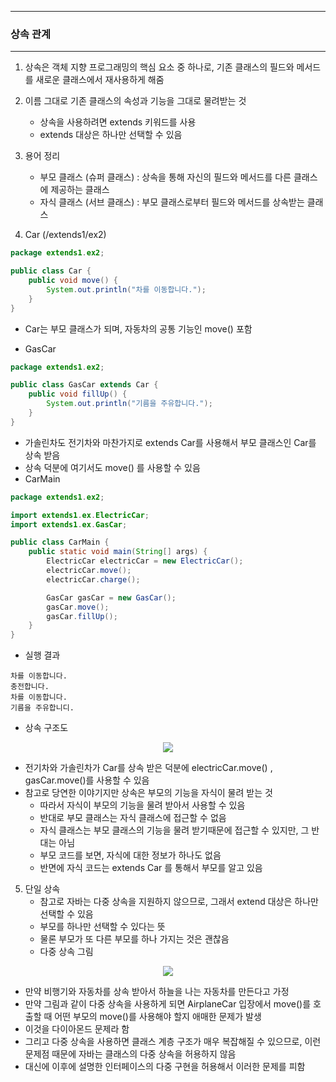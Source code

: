 -----
### 상속 관계
-----
1. 상속은 객체 지향 프로그래밍의 핵심 요소 중 하나로, 기존 클래스의 필드와 메서드를 새로운 클래스에서 재사용하게 해줌
2. 이름 그대로 기존 클래스의 속성과 기능을 그대로 물려받는 것
   - 상속을 사용하려면 extends 키워드를 사용
   - extends 대상은 하나만 선택할 수 있음

3. 용어 정리
   - 부모 클래스 (슈퍼 클래스) : 상속을 통해 자신의 필드와 메서드를 다른 클래스에 제공하는 클래스
   - 자식 클래스 (서브 클래스) : 부모 클래스로부터 필드와 메서드를 상속받는 클래스

4. Car (/extends1/ex2)
```java
package extends1.ex2;

public class Car {
    public void move() {
        System.out.println("차를 이동합니다.");
    }
}
```
  - Car는 부모 클래스가 되며, 자동차의 공통 기능인 move() 포함

  - GasCar
```java
package extends1.ex2;

public class GasCar extends Car {
    public void fillUp() {
        System.out.println("기름을 주유합니다.");
    }
}
```
   - 가솔린차도 전기차와 마찬가지로 extends Car를 사용해서 부모 클래스인 Car를 상속 받음
   - 상속 덕분에 여기서도 move() 를 사용할 수 있음
   - CarMain
```java
package extends1.ex2;

import extends1.ex.ElectricCar;
import extends1.ex.GasCar;

public class CarMain {
    public static void main(String[] args) {
        ElectricCar electricCar = new ElectricCar();
        electricCar.move();
        electricCar.charge();

        GasCar gasCar = new GasCar();
        gasCar.move();
        gasCar.fillUp();
    }
}
```
  - 실행 결과
```
차를 이동합니다.
충전합니다.
차를 이동합니다.
기름을 주유합니디.
```

  - 상속 구조도
<div align="center">
<img src="https://github.com/user-attachments/assets/c2e9b876-df7a-4535-8cce-35b2db480790">
</div>

   - 전기차와 가솔린차가 Car를 상속 받은 덕분에 electricCar.move() , gasCar.move()를 사용할 수 있음
   - 참고로 당연한 이야기지만 상속은 부모의 기능을 자식이 물려 받는 것
     + 따라서 자식이 부모의 기능을 물려 받아서 사용할 수 있음
     + 반대로 부모 클래스는 자식 클래스에 접근할 수 없음
     + 자식 클래스는 부모 클래스의 기능을 물려 받기때문에 접근할 수 있지만, 그 반대는 아님
     + 부모 코드를 보면, 자식에 대한 정보가 하나도 없음
     + 반면에 자식 코드는 extends Car 를 통해서 부모를 알고 있음

5. 단일 상속
    - 참고로 자바는 다중 상속을 지원하지 않으므로, 그래서 extend 대상은 하나만 선택할 수 있음
    - 부모를 하나만 선택할 수 있다는 뜻
    - 물론 부모가 또 다른 부모를 하나 가지는 것은 괜찮음
    - 다중 상속 그림
<div align="center">
<img src="https://github.com/user-attachments/assets/db37c6fd-8208-4c46-99d3-2abb9b49b35a">
</div>

   - 만약 비행기와 자동차를 상속 받아서 하늘을 나는 자동차를 만든다고 가정
   - 만약 그림과 같이 다중 상속을 사용하게 되면 AirplaneCar 입장에서 move()를 호출할 때 어떤 부모의 move()를 사용해야 할지 애매한 문제가 발생
   - 이것을 다이아몬드 문제라 함
   - 그리고 다중 상속을 사용하면 클래스 계층 구조가 매우 복잡해질 수 있으므로, 이런 문제점 때문에 자바는 클래스의 다중 상속을 허용하지 않음
   - 대신에 이후에 설명한 인터페이스의 다중 구현을 허용해서 이러한 문제를 피함
